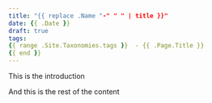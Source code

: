 ```yaml
---
title: "{{ replace .Name "-" " " | title }}"
date: {{ .Date }}
draft: true
tags:
{{ range .Site.Taxonomies.tags }}  - {{ .Page.Title }}
{{ end }}
---
```

This is the introduction
<!--more-->
And this is the rest of the content
